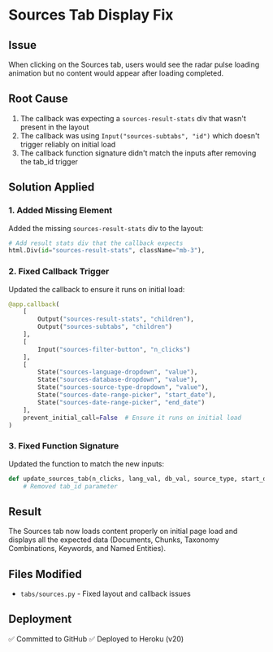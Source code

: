 # Sources Tab Display Fix

## Issue
When clicking on the Sources tab, users would see the radar pulse loading animation but no content would appear after loading completed.

## Root Cause
1. The callback was expecting a `sources-result-stats` div that wasn't present in the layout
2. The callback was using `Input("sources-subtabs", "id")` which doesn't trigger reliably on initial load
3. The callback function signature didn't match the inputs after removing the tab_id trigger

## Solution Applied

### 1. Added Missing Element
Added the missing `sources-result-stats` div to the layout:
```python
# Add result stats div that the callback expects
html.Div(id="sources-result-stats", className="mb-3"),
```

### 2. Fixed Callback Trigger
Updated the callback to ensure it runs on initial load:
```python
@app.callback(
    [
        Output("sources-result-stats", "children"),
        Output("sources-subtabs", "children")
    ],
    [
        Input("sources-filter-button", "n_clicks")
    ],
    [
        State("sources-language-dropdown", "value"),
        State("sources-database-dropdown", "value"),
        State("sources-source-type-dropdown", "value"),
        State("sources-date-range-picker", "start_date"),
        State("sources-date-range-picker", "end_date")
    ],
    prevent_initial_call=False  # Ensure it runs on initial load
)
```

### 3. Fixed Function Signature
Updated the function to match the new inputs:
```python
def update_sources_tab(n_clicks, lang_val, db_val, source_type, start_date, end_date):
    # Removed tab_id parameter
```

## Result
The Sources tab now loads content properly on initial page load and displays all the expected data (Documents, Chunks, Taxonomy Combinations, Keywords, and Named Entities).

## Files Modified
- `tabs/sources.py` - Fixed layout and callback issues

## Deployment
✅ Committed to GitHub
✅ Deployed to Heroku (v20)